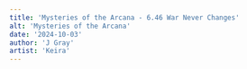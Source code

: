 ```yaml
---
title: 'Mysteries of the Arcana - 6.46 War Never Changes'
alt: 'Mysteries of the Arcana'
date: '2024-10-03'
author: 'J Gray'
artist: 'Keira'
---
```

